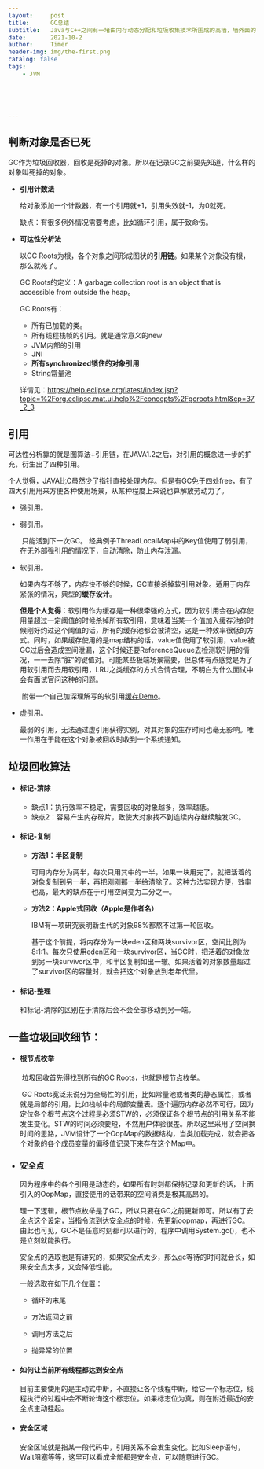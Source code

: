 ```yaml
---
layout:     post
title:      GC总结
subtitle:   Java与C++之间有一堵由内存动态分配和垃圾收集技术所围成的高墙，墙外面的人想进去，墙里面的人却想出来。
date:       2021-10-2
author:     Timer
header-img: img/the-first.png
catalog: false
tags:
    - JVM





---
```


## 判断对象是否已死

GC作为垃圾回收器，回收是死掉的对象。所以在记录GC之前要先知道，什么样的对象叫死掉的对象。

- **引用计数法**

  给对象添加一个计数器，有一个引用就+1，引用失效就-1，为0就死。

  缺点：有很多例外情况需要考虑，比如循环引用，属于致命伤。

- **可达性分析法**

  以GC Roots为根，各个对象之间形成图状的**引用链**。如果某个对象没有根，那么就死了。

  GC Roots的定义：A garbage collection root is an object that is accessible from outside the heap。

  GC Roots有：

  - 所有已加载的类。
  - 所有线程栈帧的引用。就是通常意义的new
  - JVM内部的引用
  - JNI
  - **所有synchronized锁住的对象引用**
  - String常量池

  详情见：https://help.eclipse.org/latest/index.jsp?topic=%2Forg.eclipse.mat.ui.help%2Fconcepts%2Fgcroots.html&cp=37_2_3  
  
  

## 引用

​	可达性分析靠的就是图算法+引用链，在JAVA1.2之后，对引用的概念进一步的扩充，衍生出了四种引用。

​	个人觉得，JAVA比C虽然少了指针直接处理内存。但是有GC免于四处free，有了四大引用用来方便各种使用场景，从某种程度上来说也算解放劳动力了。

- 强引用。

- 弱引用。

  ​	只能活到下一次GC。 经典例子ThreadLocalMap中的Key值使用了弱引用，在无外部强引用的情况下，自动清除，防止内存泄漏。

- 软引用。

  ​	如果内存不够了，内存快不够的时候，GC直接杀掉软引用对象。适用于内存紧张的情况，典型的**缓存设计**。

  ​	**但是个人觉得**：软引用作为缓存是一种很牵强的方式，因为软引用会在内存使用量超过一定阈值的时候杀掉所有软引用，意味着当某一个值加入缓存池的时候刚好约过这个阈值的话，所有的缓存池都会被清空，这是一种效率很低的方式。同时，如果缓存使用的是map结构的话，value值使用了软引用，value被GC过后会造成空间泄漏，这个时候还要ReferenceQueue去检测软引用的情况，一一去除“脏”的键值对。可能某些极端场景需要，但总体有点感觉是为了用软引用而去用软引用，LRU之类缓存的方式合情合理，不明白为什么面试中会有面试官问这种的问题。

  ​	附带一个自己加深理解写的软引用[缓存Demo](https://github.com/TimerIzaya/Demos/blob/master/src/com/timer/JVM/SoftReferenceCacheDemo.java)。

- 虚引用。

  最弱的引用，无法通过虚引用获得实例，对其对象的生存时间也毫无影响。唯一作用在于能在这个对象被回收时收到一个系统通知。


  



## 垃圾回收算法

- #### 标记-清除

  - 缺点1：执行效率不稳定，需要回收的对象越多，效率越低。
  - 缺点2：容易产生内存碎片，致使大对象找不到连续内存继续触发GC。

- #### 标记-复制

  - **方法1：半区复制**

    可用内存分为两半，每次只用其中的一半，如果一块用完了，就把活着的对象复制到另一半，再把刚刚那一半给清除了。这种方法实现方便，效率也高，最大的缺点在于可用空间变为二分之一。

  - **方法2：Apple式回收（Apple是作者名）**

    IBM有一项研究表明新生代的对象98%都熬不过第一轮回收。

    基于这个前提，将内存分为一块eden区和两块survivor区，空间比例为8:1:1。每次只使用eden区和一块survivor区，当GC时，把活着的对象放到另一块survivor区中，和半区复制如出一辙。如果活着的对象数量超过了survivor区的容量时，就会把这个对象放到老年代里。

- #### 标记-整理

  和标记-清除的区别在于清除后会不会全部移动到另一端。





## 一些垃圾回收细节：

- #### **根节点枚举**

  ​		垃圾回收首先得找到所有的GC Roots，也就是根节点枚举。

  ​		GC Roots宽泛来说分为全局性的引用，比如常量池或者类的静态属性，或者就是局部的引用，比如栈帧中的局部变量表。逐个遍历内存必然不可行，因为定位各个根节点这个过程是必须STW的，必须保证各个根节点的引用关系不能发生变化。STW的时间必须要短，不然用户体验很差。所以这里采用了空间换时间的思路，JVM设计了一个OopMap的数据结构，当类加载完成，就会把各个对象的各个成员变量的偏移值记录下来存在这个Map中。

- ### **安全点**

  因为程序中的各个引用是动态的，如果所有时刻都保持记录和更新的话，上面引入的OopMap，直接使用的话带来的空间消费是极其高昂的。

  理一下逻辑，根节点枚举是了GC，所以只要在GC之前更新即可。所以有了安全点这个设定，当指令流到达安全点的时候，先更新oopmap，再进行GC。由此也可见，GC不是任意时刻都可以进行的，程序中调用System.gc()，也不是立刻就能执行。

  安全点的选取也是有讲究的，如果安全点太少，那么gc等待的时间就会长，如果安全点太多，又会降低性能。

  一般选取在如下几个位置：

  - 循环的末尾

  - 方法返回之前

  - 调用方法之后

  - 抛异常的位置

- #### **如何让当前所有线程都达到安全点**

    目前主要使用的是主动式中断，不直接让各个线程中断，给它一个标志位，线程执行的过程中会不断轮询这个标志位。如果标志位为真，则在附近最近的安全点主动挂起。

- #### **安全区域**

  安全区域就是指某一段代码中，引用关系不会发生变化。比如Sleep语句，Wait阻塞等等，这里可以看成全部都是安全点，可以随意进行GC。

​		



​		



















